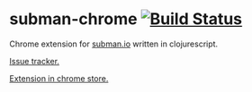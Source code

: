 # subman-chrome [![Build Status](https://travis-ci.org/nvbn/subman-chrome.svg)](https://travis-ci.org/nvbn/subman-chrome)

Chrome extension for [subman.io](http://subman.io) written in clojurescript.

[Issue tracker.](https://github.com/nvbn/subman/issues)

[Extension in chrome store.](https://chrome.google.com/webstore/detail/submanio-for-chrome/dgbmdkdhhigobcaigjgbcnpgohdogbfn)
